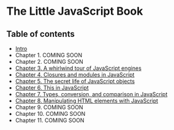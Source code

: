 # The Little JavaScript Book

## Table of contents

* [Intro](intro.md)
* Chapter 1. COMING SOON
* Chapter 2. COMING SOON
* [Chapter 3. A whirlwind tour of JavaScript engines](chapter3.md)
* [Chapter 4. Closures and modules in JavaScript](chapter4.md)
* [Chapter 5. The secret life of JavaScript objects](chapter5.md)
* [Chapter 6. This in JavaScript](chapter6.md)
* [Chapter 7. Types, conversion, and comparison in JavaScript](chapter7.md)
* [Chapter 8. Manipulating HTML elements with JavaScript](chapter8.md)
* Chapter 9. COMING SOON
* Chapter 10. COMING SOON
* Chapter 11. COMING SOON